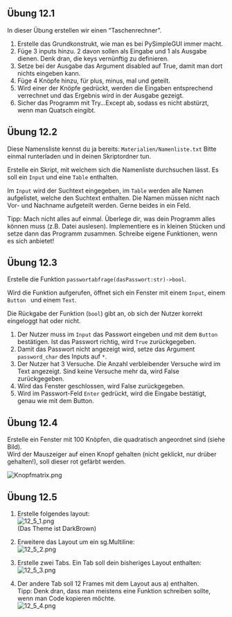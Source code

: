 


## Übung 12.1

In dieser Übung erstellen wir einen “Taschenrechner”.

1. Erstelle das Grundkonstrukt, wie man es bei PySimpleGUI immer macht.
2. Füge 3 inputs hinzu. 2 davon sollen als Eingabe und 1 als Ausgabe dienen. Denk dran, die keys vernünftig zu definieren.
3. Setze bei der Ausgabe das Argument disabled auf True, damit man dort nichts eingeben kann.
4. Füge 4 Knöpfe hinzu, für plus, minus, mal und geteilt.
5. Wird einer der Knöpfe gedrückt, werden die Eingaben entsprechend verrechnet und das Ergebnis wird in der Ausgabe gezeigt.
6. Sicher das Programm mit Try…Except ab, sodass es nicht abstürzt, wenn man Quatsch eingibt.


## Übung 12.2 

Diese Namensliste kennst du ja bereits: `Materialien/Namenliste.txt`
Bitte einmal runterladen und in deinen Skriptordner tun.

Erstelle ein Skript, mit welchem sich die Namenliste durchsuchen lässt.
Es soll ein `Input` und eine `Table` enthalten.

Im `Input` wird der Suchtext eingegeben, im `Table` werden alle Namen aufgelistet, welche den Suchtext enthalten.
Die Namen müssen nicht nach Vor- und Nachname aufgeteilt werden. Gerne beides in ein Feld.

Tipp: Mach nicht alles auf einmal. 
Überlege dir, was dein Programm alles können muss (z.B. Datei auslesen). 
Implementiere es in kleinen Stücken und setze dann das Programm zusammen. 
Schreibe eigene Funktionen, wenn es sich anbietet!


## Übung 12.3 

Erstelle die Funktion `passwortabfrage(dasPasswort:str)->bool`.

Wird die Funktion aufgerufen, öffnet sich ein Fenster mit einem `Input`, einem `Button ` und einem `Text`.

Die Rückgabe der Funktion (`bool`) gibt an, ob sich der Nutzer korrekt eingeloggt hat oder nicht.

1. Der Nutzer muss im `Input` das Passwort eingeben und mit dem `Button` bestätigen. 
Ist das Passwort richtig, wird `True` zurückgegeben.
2. Damit das Passwort nicht angezeigt wird, setze das Argument `password_char` des Inputs auf `*`.
3. Der Nutzer hat 3 Versuche. Die Anzahl verbleibender Versuche wird im Text angezeigt. Sind keine Versuche mehr da, wird False zurückgegeben.
4. Wird das Fenster geschlossen, wird False zurückgegeben.
5. Wird im Passwort-Feld `Enter` gedrückt, wird die Eingabe bestätigt, genau wie mit dem Button.


## Übung 12.4 

Erstelle ein Fenster mit 100 Knöpfen, die quadratisch angeordnet sind (siehe Bild).\
Wird der Mauszeiger auf einen Knopf gehalten (nicht geklickt, nur drüber gehalten!), soll dieser rot gefärbt werden.

![Knopfmatrix.png](img/12_4.png)



## Übung 12.5 

1. Erstelle folgendes layout:\
![12_5_1.png](img%2F12_5_1.png)\
(Das Theme ist DarkBrown)

2. Erweitere das Layout um ein sg.Multiline:\
![12_5_2.png](img%2F12_5_2.png)

3. Erstelle zwei Tabs. Ein Tab soll dein bisheriges Layout enthalten:\
![12_5_3.png](img%2F12_5_3.png)

4. Der andere Tab soll 12 Frames mit dem Layout aus a) enthalten.\
Tipp: Denk dran, dass man meistens eine Funktion schreiben sollte, wenn man Code kopieren möchte.\
![12_5_4.png](img%2F12_5_4.png)





